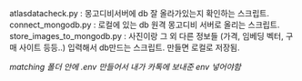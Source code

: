atlasdatacheck.py : 몽고디비서버에 db 잘 올라가있는지 확인하는 스크립트.
connect_mongodb.py : 로컬에 있는 db 원격 몽고디비 서버로 올리는 스크립트.
store_images_to_mongodb.py : 사진이랑 그 외 다른 정보들 (가격, 임베딩 벡터, 구매 사이트 등등..) 입력해서 db만드는 스크립트. 만들면 로컬로 저장됨.

*matching 폴더 안에 .env 만들어서 내가 카톡에 보내준 env 넣어야함*

